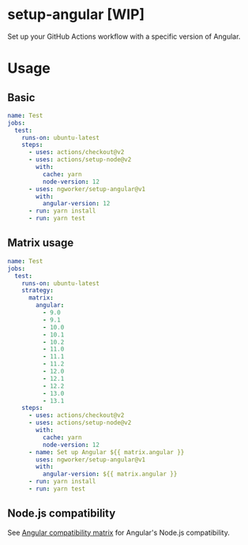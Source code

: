 # setup-angular [WIP]

Set up your GitHub Actions workflow with a specific version of Angular.

# Usage

## Basic

```yml
name: Test
jobs:
  test:
    runs-on: ubuntu-latest
    steps:
      - uses: actions/checkout@v2
      - uses: actions/setup-node@v2
        with:
          cache: yarn
          node-version: 12
      - uses: ngworker/setup-angular@v1
        with:
          angular-version: 12
      - run: yarn install
      - run: yarn test
```

## Matrix usage

```yaml
name: Test
jobs:
  test:
    runs-on: ubuntu-latest
    strategy:
      matrix:
        angular:
          - 9.0
          - 9.1
          - 10.0
          - 10.1
          - 10.2
          - 11.0
          - 11.1
          - 11.2
          - 12.0
          - 12.1
          - 12.2
          - 13.0
          - 13.1
    steps:
      - uses: actions/checkout@v2
      - uses: actions/setup-node@v2
        with:
          cache: yarn
          node-version: 12
      - name: Set up Angular ${{ matrix.angular }}
        uses: ngworker/setup-angular@v1
        with:
          angular-version: ${{ matrix.angular }}
      - run: yarn install
      - run: yarn test
```

## Node.js compatibility

See [Angular compatibility matrix](https://gist.github.com/LayZeeDK/c822cc812f75bb07b7c55d07ba2719b3)
for Angular's Node.js compatibility.
